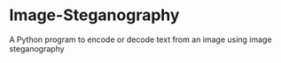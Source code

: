 # Image-Steganography
A Python program to encode or decode text from an image using image steganography
